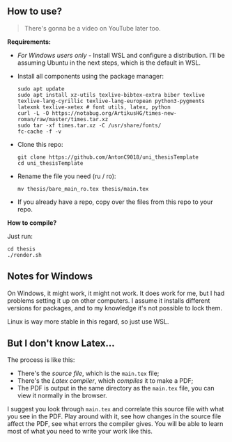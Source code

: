 ## How to use?

> There's gonna be a video on YouTube later too.

**Requirements:**

- *For Windows users only* - Install WSL and configure a distribution. 
  I'll be assuming Ubuntu in the next steps, which is the default in WSL.

- Install all components using the package manager:
    ```
    sudo apt update
    sudo apt install xz-utils texlive-bibtex-extra biber texlive texlive-lang-cyrillic texlive-lang-european python3-pygments latexmk texlive-xetex # font utils, latex, python
    curl -L -O https://notabug.org/ArtikusHG/times-new-roman/raw/master/times.tar.xz
    sudo tar -xf times.tar.xz -C /usr/share/fonts/
    fc-cache -f -v
    ```

- Clone this repo:
    ```
    git clone https://github.com/AntonC9018/uni_thesisTemplate
    cd uni_thesisTemplate
    ```

- Rename the file you need (ru / ro):
    ```
    mv thesis/bare_main_ro.tex thesis/main.tex
    ```

- If you already have a repo, copy over the files from this repo to your repo.

**How to compile?**

Just run:
```
cd thesis
./render.sh
```

## Notes for Windows

On Windows, it might work, it might not work.
It does work for me, but I had problems setting it up on other computers.
I assume it installs different versions for packages,
and to my knowledge it's not possible to lock them.

Linux is way more stable in this regard, so just use WSL.


## But I don't know Latex...

The process is like this:
- There's the *source file*, which is the `main.tex` file;
- There's the *Latex compiler*, which *compiles* it to make a PDF;
- The PDF is output in the same directory as the `main.tex` file, you can view it normally in the browser.

I suggest you look through `main.tex` and correlate 
this source file with what you see in the PDF.
Play around with it, see how changes in the source file affect the PDF, 
see what errors the compiler gives.
You will be able to learn most of what you need to write your work like this.

